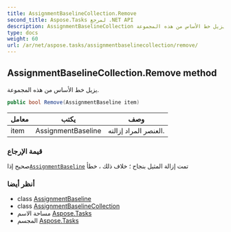 ```yaml
---
title: AssignmentBaselineCollection.Remove
second_title: Aspose.Tasks لمرجع .NET API
description: AssignmentBaselineCollection طريقة. يزيل خط الأساس من هذه المجموعة.
type: docs
weight: 60
url: /ar/net/aspose.tasks/assignmentbaselinecollection/remove/
---
```

## AssignmentBaselineCollection.Remove method

يزيل خط الأساس من هذه المجموعة.

```csharp
public bool Remove(AssignmentBaseline item)
```

| معامل | يكتب | وصف |
| --- | --- | --- |
| item | AssignmentBaseline | العنصر المراد إزالته. |

### قيمة الإرجاع

صحيح إذا[`AssignmentBaseline`](../../assignmentbaseline/) تمت إزالة المثيل بنجاح ؛ خلاف ذلك ، خطأ

### أنظر أيضا

* class [AssignmentBaseline](../../assignmentbaseline/)
* class [AssignmentBaselineCollection](../)
* مساحة الاسم [Aspose.Tasks](../../assignmentbaselinecollection/)
* المجسم [Aspose.Tasks](../../../)


